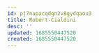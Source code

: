```yaml
---
id: pj7napacqdgn2v8gydqaou3
title: Robert-Cialdini
desc: ''
updated: 1685550447520
created: 1685550447520
---
```

